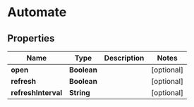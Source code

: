 # Automate

## Properties
Name | Type | Description | Notes
------------ | ------------- | ------------- | -------------
**open** | **Boolean** |  |  [optional]
**refresh** | **Boolean** |  |  [optional]
**refreshInterval** | **String** |  |  [optional]
